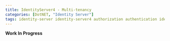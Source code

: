 ```yaml
---
title: IdentityServer4 - Multi-tenancy
categories: [DotNET, "Identity Server"]
tags: identity-server identity-server4 authorization authentication identity openid oauth oauth4
---
```



**Work In Progress**